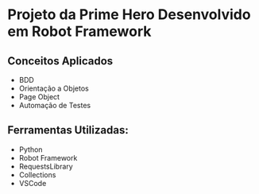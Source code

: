# Projeto da Prime Hero Desenvolvido em Robot Framework

## Conceitos Aplicados
- BDD
- Orientação a Objetos
- Page Object
- Automação de Testes

## Ferramentas Utilizadas:
- Python
- Robot Framework
- RequestsLibrary
- Collections
- VSCode